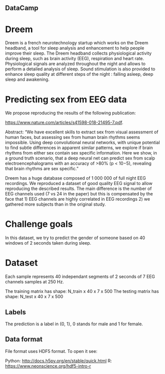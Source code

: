 ## DataCamp
# Dreem
Dreem is a french neurotechnology startup which works on the Dreem headband, a tool for sleep analysis and enhancement to help people improve their sleep. The Dreem headband collects physiological activity during sleep, such as brain activity (EEG), respiration and heart rate. Physiological signals are analyzed throughout the night and allows to perform a detailed analysis of sleep. Sound stimulation is also provided to enhance sleep quality at different steps of the night : falling asleep, deep sleep and awakening.

# Predicting sex from EEG data
We propose reproducing the results of the following publication:

https://www.nature.com/articles/s41598-018-21495-7.pdf.

Abstract: “We have excellent skills to extract sex from visual assessment of human faces, but assessing sex from human brain rhythms seems impossible. Using deep convolutional neural networks, with unique potential to find subtle differences in apparent similar patterns, we explore if brain rhythms from either sex contain sex specific information. Here we show, in a ground truth scenario, that a deep neural net can predict sex from scalp electroencephalograms with an accuracy of >80% (p < 10−5), revealing that brain rhythms are sex specific.”

Dreem has a huge database composed of 1 000 000 of full night EEG recordings. We reproduced a dataset of good quality EEG signal to allow reproducing the described results. The main difference is the number of EEG channels used (7 vs 24 in the paper) but this is compensated by the face that 1) EEG channels are highly correlated in EEG recordings 2) we gathered more subjects than in the original study.

# Challenge goals
In this dataset, we try to predict the gender of someone based on 40 windows of 2 seconds taken during sleep.

# Dataset
Each sample represents 40 independant segments of 2 seconds of 7 EEG channels samples at 250 Hz.

The training matrix has shape: N_train x 40 x 7 x 500 The testing matrix has shape: N_test x 40 x 7 x 500

## Labels
The prediction is a label in {0, 1}, 0 stands for male and 1 for female.

## Data format
File format uses HDF5 format. To open it see: 

Python: http://docs.h5py.org/en/stable/quick.html
R: https://www.neonscience.org/hdf5-intro-r
